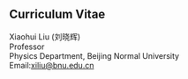 ## Curriculum Vitae

Xiaohui Liu (刘晓辉)\
Professor \
Physics Department, Beijing Normal University \
Email:xiliu@bnu.edu.cn 
